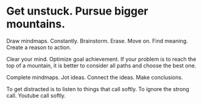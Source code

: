# Get unstuck. Pursue bigger mountains.
Draw mindmaps.
Constantly.
Brainstorm. Erase. Move on.
Find meaning.
Create a reason to action.

Clear your mind.
Optimize goal achievement.
If your problem is to reach the top of a mountain, it is better to consider all paths and choose the best one.

Complete mindmaps.
Jot ideas.
Connect the ideas.
Make conclusions.

To get distracted is to listen to things that call softly.
To ignore the strong call.
Youtube call softly.
